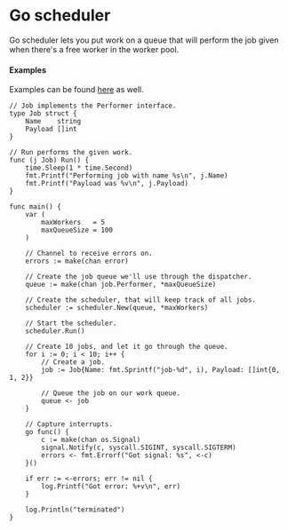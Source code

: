 
# Go scheduler

Go scheduler lets you put work on a queue that will perform the job given when there's
a free worker in the worker pool.

#### Examples
Examples can be found [here](examples/main.go) as well.

```
// Job implements the Performer interface.
type Job struct {
	Name    string
	Payload []int
}

// Run performs the given work.
func (j Job) Run() {
	time.Sleep(1 * time.Second)
	fmt.Printf("Performing job with name %s\n", j.Name)
	fmt.Printf("Payload was %v\n", j.Payload)
}

func main() {
	var (
		maxWorkers   = 5
		maxQueueSize = 100
	)

	// Channel to receive errors on.
	errors := make(chan error)

	// Create the job queue we'll use through the dispatcher.
	queue := make(chan job.Performer, *maxQueueSize)

	// Create the scheduler, that will keep track of all jobs.
	scheduler := scheduler.New(queue, *maxWorkers)

	// Start the scheduler.
	scheduler.Run()

	// Create 10 jobs, and let it go through the queue.
	for i := 0; i < 10; i++ {
		// Create a job.
		job := Job{Name: fmt.Sprintf("job-%d", i), Payload: []int{0, 1, 2}}

		// Queue the job on our work queue.
		queue <- job
	}

	// Capture interrupts.
	go func() {
		c := make(chan os.Signal)
		signal.Notify(c, syscall.SIGINT, syscall.SIGTERM)
		errors <- fmt.Errorf("Got signal: %s", <-c)
	}()

	if err := <-errors; err != nil {
		log.Printf("Got error: %+v\n", err)
	}

	log.Println("terminated")
}
```